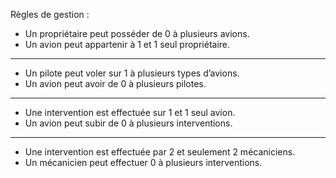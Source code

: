 Règles de gestion :  
- Un propriétaire peut posséder de 0 à plusieurs avions.  
- Un avion peut appartenir à 1 et 1 seul propriétaire.  
______
- Un pilote peut voler sur 1 à plusieurs types d’avions.  
- Un avion peut avoir de 0 à plusieurs pilotes.  
______
- Une intervention est effectuée sur 1 et 1 seul avion.  
- Un avion peut subir de 0 à plusieurs interventions.  
______
- Une intervention est effectuée par 2 et seulement 2 mécaniciens.  
- Un mécanicien peut effectuer 0 à plusieurs interventions.  
